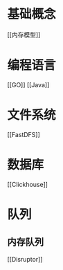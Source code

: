 # 基础概念

[[内存模型]]

# 编程语言

[[GO]]
[[Java]]

# 文件系统

[[FastDFS]]

# 数据库

[[Clickhouse]]

# 队列

## 内存队列

[[Disruptor]]